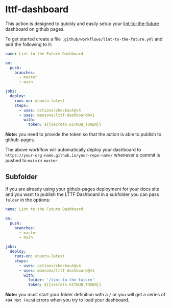 # lttf-dashboard

This action is designed to quickly and easily setup your [lint-to-the-future](https://github.com/mansona/lint-to-the-future) dashboard on github pages.

To get started create a file `.github/workflows/lint-to-the-future.yml` and add the following to it: 

```yaml
name: Lint to the Future Dashboard

on:
  push:
    branches:
      - master
      - main

jobs:
  deploy:
    runs-on: ubuntu-latest
    steps:
      - uses: actions/checkout@v4
      - uses: mansona/lttf-dashboard@v1
        with:
          token: ${{secrets.GITHUB_TOKEN}}
```

**Note:** you need to provide the token so that the action is able to publish to github-pages.

The above workflow will automatically deploy your dashboard to `https://your-org-name.github.io/your-repo-name/` whenever a commit is pushed to `main` or `master`.


## Subfolder

If you are already using your github-pages deployment for your docs site and you want to publish the LTTF Dashboard in a subfolder you can pass `folder` in the options: 


```yaml
name: Lint to the Future Dashboard

on:
  push:
    branches:
      - master
      - main

jobs:
  deploy:
    runs-on: ubuntu-latest
    steps:
      - uses: actions/checkout@v4
      - uses: mansona/lttf-dashboard@v1
        with:
          folder: '/lint-to-the-future'
          token: ${{secrets.GITHUB_TOKEN}}
```

**Note:** you must start your folder definition with a `/` or you will get a series of `404 Not Found` errors when you try to load your dashboard.
